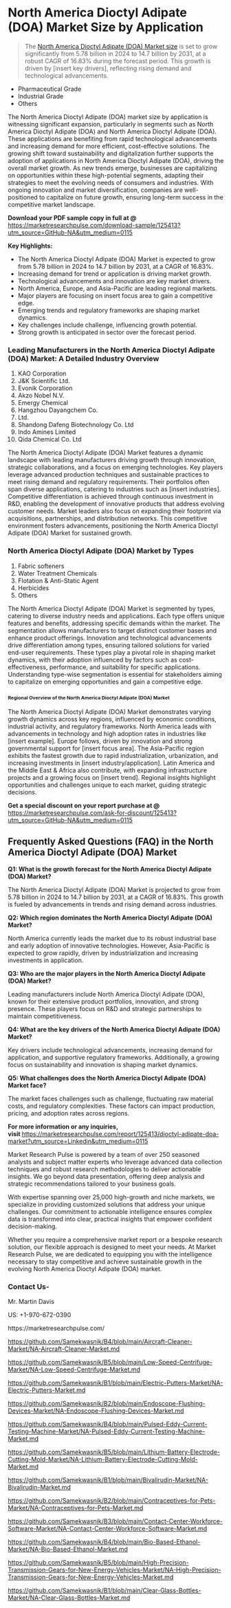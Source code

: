 <h1>North America Dioctyl Adipate (DOA) Market&nbsp;Size by Application</h1><blockquote><p>The <a href="https://marketresearchpulse.com/download-sample/125413?utm_source=GitHub-NA&amp;utm_medium=0115">North America Dioctyl Adipate (DOA) Market size</a> is set to grow significantly from 5.78 billion in 2024 to 14.7 billion by 2031, at a robust CAGR of 16.83% during the forecast period. This growth is driven by [insert key drivers], reflecting rising demand and technological advancements.</p></blockquote><ul><li>Pharmaceutical Grade<li> Industrial Grade<li> Others</li></ul><p>The North America Dioctyl Adipate (DOA) market size by application is witnessing significant expansion, particularly in segments such as North America Dioctyl Adipate (DOA) and North America Dioctyl Adipate (DOA). These applications are benefiting from rapid technological advancements and increasing demand for more efficient, cost-effective solutions. The growing shift toward sustainability and digitalization further supports the adoption of applications in North America Dioctyl Adipate (DOA), driving the overall market growth. As new trends emerge, businesses are capitalizing on opportunities within these high-potential segments, adapting their strategies to meet the evolving needs of consumers and industries. With ongoing innovation and market diversification, companies are well-positioned to capitalize on future growth, ensuring long-term success in the competitive market landscape.</p><p><strong>Download your PDF sample copy in full at @ </strong><a href="https://marketresearchpulse.com/download-sample/125413?utm_source=GitHub-NA&amp;utm_medium=0115">https://marketresearchpulse.com/download-sample/125413?utm_source=GitHub-NA&amp;utm_medium=0115</a></p><p><strong>Key Highlights: </strong></p><ul><li>The North America Dioctyl Adipate (DOA) Market is expected to grow from 5.78 billion in 2024 to 14.7 billion by 2031, at a CAGR of 16.83%.</li><li>Increasing demand for trend or application is driving market growth.</li><li>Technological advancements and innovation are key market drivers.</li><li>North America, Europe, and Asia-Pacific are leading regional markets.</li><li>Major players are focusing on insert focus area to gain a competitive edge.</li><li>Emerging trends and regulatory frameworks are shaping market dynamics.</li><li>Key challenges include challenge, influencing growth potential.</li><li>Strong growth is anticipated in sector over the forecast period.</li></ul><h3>Leading Manufacturers in the North America Dioctyl Adipate (DOA) Market: A Detailed Industry Overview</h3><ol><li>KAO Corporation</li><li>J&K Scientific Ltd.</li><li>Evonik Corporation</li><li>Akzo Nobel N.V.</li><li>Emergy Chemical</li><li>Hangzhou Dayangchem Co.</li><li>Ltd.</li><li>Shandong Dafeng Biotechnology Co. Ltd</li><li>Indo Amines Limited</li><li>Qida Chemical Co. Ltd</li></ol><div class="flex max-w-full flex-col flex-grow"><div class="min-h-8 text-message flex w-full flex-col items-end gap-2 whitespace-normal break-words [.text-message+&amp;]:mt-5" dir="auto" data-message-author-role="assistant" data-message-id="fd8432e4-4910-450d-b182-61b7bfb0a01f" data-message-model-slug="gpt-4o"><div class="flex w-full flex-col gap-1 empty:hidden first:pt-[3px]"><div class="markdown prose w-full break-words dark:prose-invert light"><p>The North America Dioctyl Adipate (DOA) Market features a dynamic landscape with leading manufacturers driving growth through innovation, strategic collaborations, and a focus on emerging technologies. Key players leverage advanced production techniques and sustainable practices to meet rising demand and regulatory requirements. Their portfolios often span diverse applications, catering to industries such as [insert industries]. Competitive differentiation is achieved through continuous investment in R&amp;D, enabling the development of innovative products that address evolving customer needs. Market leaders also focus on expanding their footprint via acquisitions, partnerships, and distribution networks. This competitive environment fosters advancements, positioning the North America Dioctyl Adipate (DOA) Market for sustained growth.</p></div></div></div></div><h3>North America Dioctyl Adipate (DOA) Market by Types</h3><ol><li>Fabric softeners<li> Water Treatment Chemicals<li> Flotation & Anti-Static Agent<li> Herbicides<li> Others</li></ol><div class="flex max-w-full flex-col flex-grow"><div class="min-h-8 text-message flex w-full flex-col items-end gap-2 whitespace-normal break-words [.text-message+&amp;]:mt-5" dir="auto" data-message-author-role="assistant" data-message-id="084470be-0bb7-4664-bddf-5156b4f41249" data-message-model-slug="gpt-4o-mini"><div class="flex w-full flex-col gap-1 empty:hidden first:pt-[3px]"><div class="markdown prose w-full break-words dark:prose-invert light"><p>The North America Dioctyl Adipate (DOA) Market is segmented by types, catering to diverse industry needs and applications. Each type offers unique features and benefits, addressing specific demands within the market. The segmentation allows manufacturers to target distinct customer bases and enhance product offerings. Innovation and technological advancements drive differentiation among types, ensuring tailored solutions for varied end-user requirements. These types play a pivotal role in shaping market dynamics, with their adoption influenced by factors such as cost-effectiveness, performance, and suitability for specific applications. Understanding type-wise segmentation is essential for stakeholders aiming to capitalize on emerging opportunities and gain a competitive edge.</p></div></div></div></div><h3><span style="font-size: 11px;">Regional Overview of the North America Dioctyl Adipate (DOA) Market</span></h3><div class="flex max-w-full flex-col flex-grow"><div class="min-h-8 text-message flex w-full flex-col items-end gap-2 whitespace-normal break-words [.text-message+&amp;]:mt-5" dir="auto" data-message-author-role="assistant" data-message-id="e9038762-ce64-4e30-91c9-9bd413514231" data-message-model-slug="gpt-4o-mini"><div class="flex w-full flex-col gap-1 empty:hidden first:pt-[3px]"><div class="markdown prose w-full break-words dark:prose-invert light"><p>The North America Dioctyl Adipate (DOA) Market demonstrates varying growth dynamics across key regions, influenced by economic conditions, industrial activity, and regulatory frameworks. North America leads with advancements in technology and high adoption rates in industries like [insert example]. Europe follows, driven by innovation and strong governmental support for [insert focus area]. The Asia-Pacific region exhibits the fastest growth due to rapid industrialization, urbanization, and increasing investments in [insert industry/application]. Latin America and the Middle East &amp; Africa also contribute, with expanding infrastructure projects and a growing focus on [insert trend]. Regional insights highlight opportunities and challenges unique to each market, guiding strategic decisions.</p></div></div></div></div><p><strong>Get a special discount on your report purchase at @ </strong><a href="https://marketresearchpulse.com/ask-for-discount/125413?utm_source=GitHub-NA&amp;utm_medium=0115">https://marketresearchpulse.com/ask-for-discount/125413?utm_source=GitHub-NA&amp;utm_medium=0115</a></p><h2>Frequently Asked Questions (FAQ) in the North America Dioctyl Adipate (DOA) Market</h2><p><strong>Q1: What is the growth forecast for the North America Dioctyl Adipate (DOA) Market?</strong></p><p>The North America Dioctyl Adipate (DOA) Market is projected to grow from 5.78 billion in 2024 to 14.7 billion by 2031, at a CAGR of 16.83%. This growth is fueled by advancements in trends and rising demand across industries.</p><p><strong>Q2: Which region dominates the North America Dioctyl Adipate (DOA) Market?</strong></p><p>North America currently leads the market due to its robust industrial base and early adoption of innovative technologies. However, Asia-Pacific is expected to grow rapidly, driven by industrialization and increasing investments in application.</p><p><strong>Q3: Who are the major players in the North America Dioctyl Adipate (DOA) Market?</strong></p><p>Leading manufacturers include North America Dioctyl Adipate (DOA), known for their extensive product portfolios, innovation, and strong presence. These players focus on R&amp;D and strategic partnerships to maintain competitiveness.</p><p><strong>Q4: What are the key drivers of the North America Dioctyl Adipate (DOA) Market?</strong></p><p>Key drivers include technological advancements, increasing demand for application, and supportive regulatory frameworks. Additionally, a growing focus on sustainability and innovation is shaping market dynamics.</p><p><strong>Q5: What challenges does the North America Dioctyl Adipate (DOA) Market face?</strong></p><p>The market faces challenges such as challenge, fluctuating raw material costs, and regulatory complexities. These factors can impact production, pricing, and adoption rates across regions.</p><p><strong>For more information or any inquiries, visit&nbsp;</strong><a href="https://marketresearchpulse.com/report/125413/dioctyl-adipate-doa-market?utm_source=Linkedin&utm_medium=0115">https://marketresearchpulse.com/report/125413/dioctyl-adipate-doa-market?utm_source=Linkedin&utm_medium=0115</a></p><p>Market Research Pulse is powered by a team of over 250 seasoned analysts and subject matter experts who leverage advanced data collection techniques and robust research methodologies to deliver actionable insights. We go beyond data presentation, offering deep analysis and strategic recommendations tailored to your business goals.</p><p>With expertise spanning over 25,000 high-growth and niche markets, we specialize in providing customized solutions that address your unique challenges. Our commitment to actionable intelligence ensures complex data is transformed into clear, practical insights that empower confident decision-making.</p><p>Whether you require a comprehensive market report or a bespoke research solution, our flexible approach is designed to meet your needs. At Market Research Pulse, we are dedicated to equipping you with the intelligence necessary to stay competitive and achieve sustainable growth in the evolving North America Dioctyl Adipate (DOA) market.</p><h3><strong>Contact Us-</strong></h3><p>Mr. Martin Davis</p><p>US: +1-970-672-0390</p><p>https://marketresearchpulse.com/</p><p><a href="https://github.com/Samekwasnik/B4/blob/main/Aircraft-Cleaner-Market/NA-Aircraft-Cleaner-Market.md">https://github.com/Samekwasnik/B4/blob/main/Aircraft-Cleaner-Market/NA-Aircraft-Cleaner-Market.md</a></p><p><a href="https://github.com/Samekwasnik/B5/blob/main/Low-Speed-Centrifuge-Market/NA-Low-Speed-Centrifuge-Market.md">https://github.com/Samekwasnik/B5/blob/main/Low-Speed-Centrifuge-Market/NA-Low-Speed-Centrifuge-Market.md</a></p><p><a href="https://github.com/Samekwasnik/B1/blob/main/Electric-Putters-Market/NA-Electric-Putters-Market.md">https://github.com/Samekwasnik/B1/blob/main/Electric-Putters-Market/NA-Electric-Putters-Market.md</a></p><p><a href="https://github.com/Samekwasnik/B2/blob/main/Endoscope-Flushing-Devices-Market/NA-Endoscope-Flushing-Devices-Market.md">https://github.com/Samekwasnik/B2/blob/main/Endoscope-Flushing-Devices-Market/NA-Endoscope-Flushing-Devices-Market.md</a></p><p><a href="https://github.com/Samekwasnik/B4/blob/main/Pulsed-Eddy-Current-Testing-Machine-Market/NA-Pulsed-Eddy-Current-Testing-Machine-Market.md">https://github.com/Samekwasnik/B4/blob/main/Pulsed-Eddy-Current-Testing-Machine-Market/NA-Pulsed-Eddy-Current-Testing-Machine-Market.md</a></p><p><a href="https://github.com/Samekwasnik/B5/blob/main/Lithium-Battery-Electrode-Cutting-Mold-Market/NA-Lithium-Battery-Electrode-Cutting-Mold-Market.md">https://github.com/Samekwasnik/B5/blob/main/Lithium-Battery-Electrode-Cutting-Mold-Market/NA-Lithium-Battery-Electrode-Cutting-Mold-Market.md</a></p><p><a href="https://github.com/Samekwasnik/B1/blob/main/Bivalirudin-Market/NA-Bivalirudin-Market.md">https://github.com/Samekwasnik/B1/blob/main/Bivalirudin-Market/NA-Bivalirudin-Market.md</a></p><p><a href="https://github.com/Samekwasnik/B2/blob/main/Contraceptives-for-Pets-Market/NA-Contraceptives-for-Pets-Market.md">https://github.com/Samekwasnik/B2/blob/main/Contraceptives-for-Pets-Market/NA-Contraceptives-for-Pets-Market.md</a></p><p><a href="https://github.com/Samekwasnik/B3/blob/main/Contact-Center-Workforce-Software-Market/NA-Contact-Center-Workforce-Software-Market.md">https://github.com/Samekwasnik/B3/blob/main/Contact-Center-Workforce-Software-Market/NA-Contact-Center-Workforce-Software-Market.md</a></p><p><a href="https://github.com/Samekwasnik/B4/blob/main/Bio-Based-Ethanol-Market/NA-Bio-Based-Ethanol-Market.md">https://github.com/Samekwasnik/B4/blob/main/Bio-Based-Ethanol-Market/NA-Bio-Based-Ethanol-Market.md</a></p><p><a href="https://github.com/Samekwasnik/B5/blob/main/High-Precision-Transmission-Gears-for-New-Energy-Vehicles-Market/NA-High-Precision-Transmission-Gears-for-New-Energy-Vehicles-Market.md">https://github.com/Samekwasnik/B5/blob/main/High-Precision-Transmission-Gears-for-New-Energy-Vehicles-Market/NA-High-Precision-Transmission-Gears-for-New-Energy-Vehicles-Market.md</a></p><p><a href="https://github.com/Samekwasnik/B1/blob/main/Clear-Glass-Bottles-Market/NA-Clear-Glass-Bottles-Market.md">https://github.com/Samekwasnik/B1/blob/main/Clear-Glass-Bottles-Market/NA-Clear-Glass-Bottles-Market.md</a></p>
